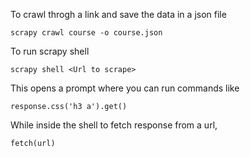 To crawl throgh a link and save the data in a json file

```
scrapy crawl course -o course.json
```

To run scrapy shell

```
scrapy shell <Url to scrape>
```

This opens a prompt where you can run commands like

```
response.css('h3 a').get()
```

While inside the shell to fetch response from a url,

```
fetch(url)
```
